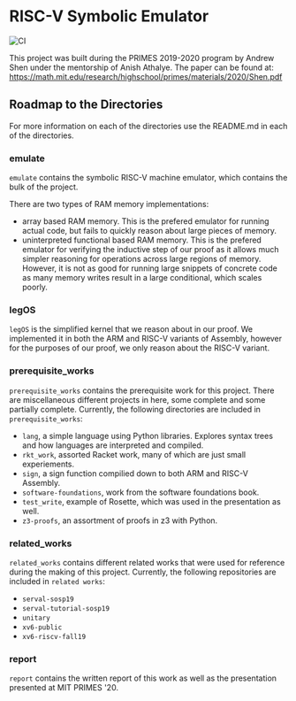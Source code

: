# RISC-V Symbolic Emulator

![CI](https://github.com/andrewtshen/riscv-symbolic-emulator/workflows/CI/badge.svg)

This project was built during the PRIMES 2019-2020 program by Andrew Shen under the mentorship of Anish Athalye.
The paper can be found at: https://math.mit.edu/research/highschool/primes/materials/2020/Shen.pdf

## Roadmap to the Directories
For more information on each of the directories use the README.md in each of the directories.

### emulate
`emulate` contains the symbolic RISC-V machine emulator, which contains the bulk of the project.

There are two types of RAM memory implementations: 
- array based RAM memory. This is the prefered emulator for running actual code, but fails to quickly reason about large pieces of memory.
- uninterpreted functional based RAM memory. This is the prefered emulator for verifying the inductive step of our proof as it allows much simpler reasoning for operations across large regions of memory. However, it is not as good for running large snippets of concrete code as many memory writes result in a large conditional, which scales poorly.

### legOS
`legOS` is the simplified kernel that we reason about in our proof. We implemented it in both the ARM and RISC-V variants of Assembly, however for the purposes of our proof, we only reason about the RISC-V variant.

### prerequisite_works
`prerequisite_works` contains the prerequisite work for this project. There are miscellaneous different projects in here, some complete and some partially complete. Currently, the following directories are included in `prerequisite_works`:
- `lang`, a simple language using Python libraries. Explores syntax trees and how languages are interpreted and compiled.
- `rkt_work`, assorted Racket work, many of which are just small experiements.
- `sign`, a sign function compilied down to both ARM and RISC-V Assembly.
- `software-foundations`, work from the software foundations book.
- `test_write`, example of Rosette, which was used in the presentation as well.
- `z3-proofs`, an assortment of proofs in z3 with Python.

### related_works
`related_works` contains different related works that were used for reference during the making of this project. Currently, the following repositories are included in `related works`:
- `serval-sosp19`
- `serval-tutorial-sosp19`
- `unitary`
- `xv6-public`
- `xv6-riscv-fall19`

### report
`report` contains the written report of this work as well as the presentation presented at MIT PRIMES '20.
